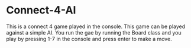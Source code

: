 # Connect-4-AI
This is a connect 4 game played in the console. This game can be played against a simple AI. You run the gae by running the Board class and you play by pressing 1-7 in the console and press enter to make a move.
